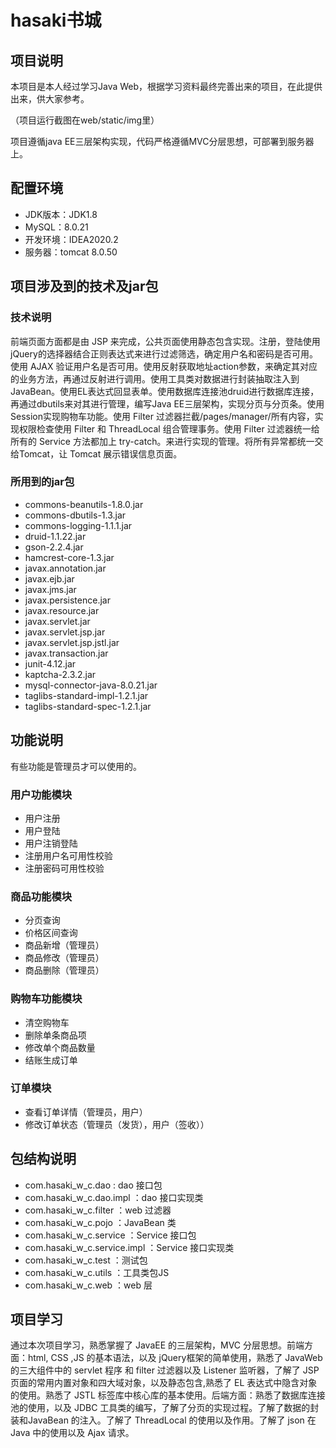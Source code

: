 # hasaki书城

## 项目说明

本项目是本人经过学习Java Web，根据学习资料最终完善出来的项目，在此提供出来，供大家参考。

（项目运行截图在web/static/img里）

项目遵循java EE三层架构实现，代码严格遵循MVC分层思想，可部署到服务器上。

## 配置环境

- JDK版本：JDK1.8
- MySQL：8.0.21
- 开发环境：IDEA2020.2
- 服务器：tomcat 8.0.50

## 项目涉及到的技术及jar包

### 技术说明

前端页面方面都是由 JSP 来完成，公共页面使用静态包含实现。注册，登陆使用jQuery的选择器结合正则表达式来进行过滤筛选，确定用户名和密码是否可用。使用 AJAX 验证用户名是否可用。使用反射获取地址action参数，来确定其对应的业务方法，再通过反射进行调用。使用工具类对数据进行封装抽取注入到JavaBean。使用EL表达式回显表单。使用数据库连接池druid进行数据库连接，再通过dbutils来对其进行管理，编写Java EE三层架构，实现分页与分页条。使用Session实现购物车功能。使用 Filter 过滤器拦截/pages/manager/所有内容，实现权限检查使用 Filter 和 ThreadLocal 组合管理事务。使用 Filter 过滤器统一给所有的 Service 方法都加上 try-catch。来进行实现的管理。将所有异常都统一交给Tomcat，让 Tomcat 展示错误信息页面。

### 所用到的jar包

- commons-beanutils-1.8.0.jar
- commons-dbutils-1.3.jar
- commons-logging-1.1.1.jar
- druid-1.1.22.jar
- gson-2.2.4.jar
- hamcrest-core-1.3.jar
- javax.annotation.jar
- javax.ejb.jar
- javax.jms.jar
- javax.persistence.jar
- javax.resource.jar
- javax.servlet.jar
- javax.servlet.jsp.jar
- javax.servlet.jsp.jstl.jar
- javax.transaction.jar
- junit-4.12.jar
- kaptcha-2.3.2.jar
- mysql-connector-java-8.0.21.jar
- taglibs-standard-impl-1.2.1.jar
- taglibs-standard-spec-1.2.1.jar

## 功能说明

有些功能是管理员才可以使用的。

### 用户功能模块

- 用户注册
- 用户登陆
- 用户注销登陆
- 注册用户名可用性校验
- 注册密码可用性校验

### 商品功能模块

- 分页查询
- 价格区间查询
- 商品新增（管理员）
- 商品修改（管理员）
- 商品删除（管理员）

### 购物车功能模块

- 清空购物车
- 删除单条商品项
- 修改单个商品数量
- 结账生成订单

### 订单模块

- 查看订单详情（管理员，用户）
- 修改订单状态（管理员（发货），用户（签收））

## 包结构说明

- com.hasaki_w_c.dao : dao 接口包
- com.hasaki_w_c.dao.impl ：dao 接口实现类
- com.hasaki_w_c.filter ：web 过滤器
- com.hasaki_w_c.pojo ：JavaBean 类
- com.hasaki_w_c.service ：Service 接口包
- com.hasaki_w_c.service.impl ：Service 接口实现类
- com.hasaki_w_c.test ：测试包
- com.hasaki_w_c.utils ：工具类包JS
- com.hasaki_w_c.web ：web  层

## 项目学习

通过本次项目学习，熟悉掌握了 JavaEE 的三层架构，MVC 分层思想。前端方面：html, CSS ,JS 的基本语法，以及 jQuery框架的简单使用，熟悉了 JavaWeb 的三大组件中的 servlet 程序 和 filter 过滤器以及 Listener 监听器，了解了 JSP 页面的常用内置对象和四大域对象，以及静态包含,熟悉了 EL 表达式中隐含对象的使用。熟悉了 JSTL 标签库中核心库的基本使用。后端方面：熟悉了数据库连接池的使用，以及 JDBC 工具类的编写，了解了分页的实现过程。了解了数据的封装和JavaBean 的注入。了解了 ThreadLocal 的使用以及作用。了解了 json 在 Java 中的使用以及 Ajax 请求。
